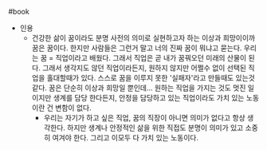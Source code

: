 #book 
- 인용
    - 건강한 삶이 꿈이라도 분명 사전의 의미로 실현하고자 하는 이상과 희망이이까 꿈은 꿈이다. 한지만 사람들은 그런거 말고 너의 진짜 꿈이 뭐냐고 묻는다. 우리는 꿈 = 직업이라고 배웠다. 그래서 직업은 곧 내가 꿈꿔오던 미래의 산물이 된다. 그래서 생각지도 않던 직업이라든지, 원하지 않지만 어쩔수 없이 선택된 직업을 홀대할때가 있다. 스스로 꿈을 이루지 못한 '실패자'라고 만들때도 있는것 같다. 꿈은 단순히 이상과 희망일 뿐인데... 원하는 직업을 가지는 것도 멋진 일이지만 생계를 담당 한다든지, 안정을 담당하고 있는 직업이라도 가치 있는 노동이란 건 변함이 없다.
        - 우리는 자기가 하고 싶은 직업, 꿈의 직장이 아니면 의미가 없다고 항상 생각한다. 하지만 생계나 안정적인 삶을 위한 직접도 분명이 의미가 있고 소중히 여겨야 한다. 그리고 이모두 다 가치 있는 노동이다.
